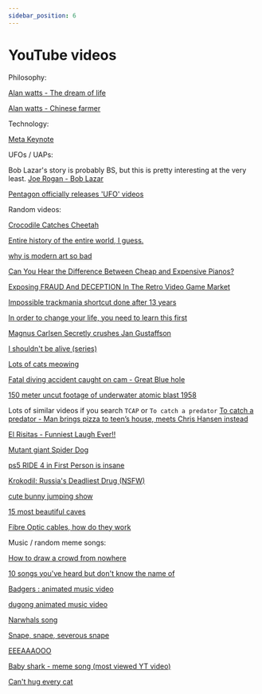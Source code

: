 ```yaml
---
sidebar_position: 6
---
```


# YouTube videos

Philosophy:

[Alan watts - The dream of life](https://www.youtube.com/watch?v=wU0PYcCsL6o)

[Alan watts - Chinese farmer](https://www.youtube.com/watch?v=byQrdnq7_H0)

Technology:

[Meta Keynote](https://www.youtube.com/watch?v=Uvufun6xer8)

UFOs / UAPs:

Bob Lazar's story is probably BS, but this is pretty interesting at the very least.
[Joe Rogan - Bob Lazar](https://www.youtube.com/watch?v=BEWz4SXfyCQ)

[Pentagon officially releases 'UFO' videos](https://www.youtube.com/watch?v=auITEKd4sjA)

Random videos:

[Crocodile Catches Cheetah](https://www.youtube.com/watch?v=A-8l-7guF84)

[Entire history of the entire world, I guess.](https://www.youtube.com/watch?v=xuCn8ux2gbs)

[why is modern art so bad](https://www.youtube.com/watch?v=lNI07egoefc)

[Can You Hear the Difference Between Cheap and Expensive Pianos?](https://www.youtube.com/watch?v=ApGXujZVWf4)

[Exposing FRAUD And DECEPTION In The Retro Video Game Market](https://www.youtube.com/watch?v=rvLFEh7V18A)

[Impossible trackmania shortcut done after 13 years](https://www.youtube.com/watch?v=_b67SC7Y4qA)

[In order to change your life, you need to learn this first](https://www.youtube.com/watch?v=wvWUpHv4AXs)

[Magnus Carlsen Secretly crushes Jan Gustaffson](https://www.youtube.com/watch?v=Ka5sh6hBvSI)

[I shouldn't be alive (series)](https://www.youtube.com/watch?v=5sB3bz_ZC4Q)

[Lots of cats meowing](https://www.youtube.com/watch?v=9EYZnSXEla0)

[Fatal diving accident caught on cam - Great Blue hole](https://www.youtube.com/watch?v=cRj0lymMMGs)

[150 meter uncut footage of underwater atomic blast 1958](https://www.youtube.com/watch?v=ydWLkyMRfaU)

Lots of similar videos if you search `TCAP` or `To catch a predator`
[To catch a predator - Man brings pizza to teen’s house, meets Chris Hansen instead](https://www.youtube.com/watch?v=zJIlftta6fk)

[El Risitas - Funniest Laugh Ever!!](https://www.youtube.com/watch?v=Fkk9DI-8el4)

[Mutant giant Spider Dog](https://www.youtube.com/watch?v=YoB8t0B4jx4)

[ps5 RIDE 4 in First Person is insane](https://www.youtube.com/watch?v=S3DEM6XDDTk)

[Krokodil: Russia's Deadliest Drug (NSFW)](https://www.youtube.com/watch?v=JsUH8llvTZo)

[cute bunny jumping show](https://www.youtube.com/watch?v=qM9YWm6T_hc)

[15 most beautiful caves](https://www.youtube.com/watch?v=gMUvVCCeLIM)

[Fibre Optic cables, how do they work](https://www.youtube.com/watch?v=0MwMkBET_5I)

Music / random meme songs:

[How to draw a crowd from nowhere](https://www.youtube.com/watch?v=awX9XkPG5oY)

[10 songs you've heard but don't know the name of](https://www.youtube.com/watch?v=1u9XBhI0d9s)

[Badgers : animated music video](https://www.youtube.com/watch?v=EIyixC9NsLI)

[dugong animated music video](https://www.youtube.com/watch?v=YXm1ICO8Nec)

[Narwhals song](https://www.youtube.com/watch?v=ykwqXuMPsoc)

[Snape, snape, severous snape](https://www.youtube.com/watch?v=Tx1XIm6q4r4)

[EEEAAAOOO](https://www.youtube.com/watch?v=v1K4EAXe2oo)

[Baby shark - meme song (most viewed YT video)](https://www.youtube.com/watch?v=XqZsoesa55w)

[Can't hug every cat](https://www.youtube.com/watch?v=sP4NMoJcFd4)



